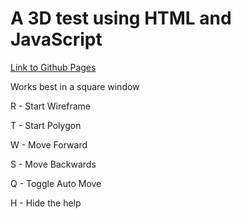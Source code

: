 # A 3D test using HTML and JavaScript

[Link to Github Pages](https://larsyngvelundin.github.io/html-3d-test/)

Works best in a square window

R - Start Wireframe

T - Start Polygon

W - Move Forward

S - Move Backwards

Q - Toggle Auto Move

H - Hide the help
